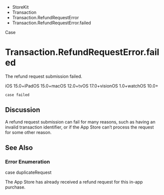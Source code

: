 

- StoreKit
- Transaction
- Transaction.RefundRequestError
-  Transaction.RefundRequestError.failed 

Case

# Transaction.RefundRequestError.failed

The refund request submission failed.

iOS 15.0+iPadOS 15.0+macOS 12.0+tvOS 17.0+visionOS 1.0+watchOS 10.0+

``` source
case failed
```

## Discussion

A refund request submission can fail for many reasons, such as having an invalid transaction identifier, or if the App Store can’t process the request for some other reason.

## See Also

### Error Enumeration

case duplicateRequest

The App Store has already received a refund request for this in-app purchase.

